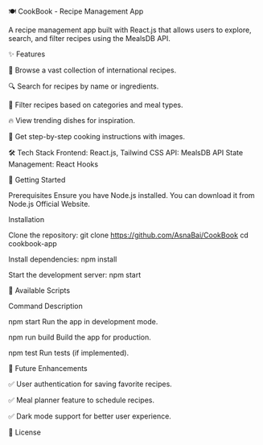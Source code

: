 🍽️ CookBook - Recipe Management App

A recipe management app built with React.js that allows users to explore, search, and filter recipes using the MealsDB API.

✨ Features

📖 Browse a vast collection of international recipes.

🔍 Search for recipes by name or ingredients.

📌 Filter recipes based on categories and meal types.

🔥 View trending dishes for inspiration.

🍳 Get step-by-step cooking instructions with images.


🛠️ Tech Stack
Frontend: React.js, Tailwind CSS
API: MealsDB API
State Management: React Hooks

🚀 Getting Started

Prerequisites
Ensure you have Node.js installed. You can download it from Node.js Official Website.

Installation

Clone the repository:
git clone https://github.com/AsnaBai/CookBook
cd cookbook-app

Install dependencies:
npm install

Start the development server:
npm start


🔧 Available Scripts

Command	Description

npm start	Run the app in development mode.

npm run build	Build the app for production.

npm test	Run tests (if implemented).


🎯 Future Enhancements

✅ User authentication for saving favorite recipes.

✅ Meal planner feature to schedule recipes.

✅ Dark mode support for better user experience.

📜 License



